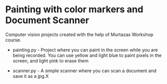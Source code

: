 # Painting with color markers and Document Scanner

Computer vision projects created with the help of Murtazas Workshop course.

- painting.py - Project where you can paint in the screen while you are being 
recorded. You can use yellow and light blue to paint pixels in the screen, and 
light pink to erase them

- scanner.py - A simple scanner where you can scan a document and save it as a jpg.X
